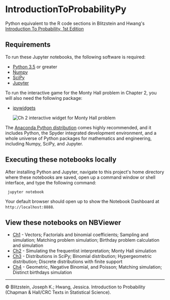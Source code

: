# IntroductionToProbabilityPy

Python equivalent to the R code sections in Blitzstein and Hwang's [Introduction To Probability, 1st Edition](https://www.crcpress.com/Introduction-to-Probability/Blitzstein-Hwang/p/book/9781466575578)

## Requirements

To run these Jupyter notebooks, the following software is required:

* [Python 3.5](https://www.python.org/downloads/release/python-350/) or greater
* [Numpy](https://www.scipy.org/scipylib/download.html)
* [SciPy](https://scipy.org/install.html)
* [Jupyter](https://jupyter-notebook.readthedocs.io/en/stable/) 


To run the interactive game for the Monty Hall problem in Chapter 2, you will also need the following package:
* [ipywidgets](https://ipywidgets.readthedocs.io/en/stable/)
  
  ![Ch 2 interactive widget for Monty Hall problem](https://github.com/buruzaemon/IntroductionToProbabilityPy/blob/master/images/monty_widget.png)

The [Anaconda Python distribution](https://www.anaconda.com/download/) comes highly recommended, and it includes Python, the Spyder integrated development environment, and a whole universe of Python packages for mathematics and engineering, including Numpy, SciPy, and Jupyter. 

## Executing these notebooks locally
After installing Python and Jupyter, navigate to this project's home directory where these notebooks are saved, open up a command window or shell interface, and type the following command:

     jupyter notebook


Your default browser should open up to show the Notebook Dashboard at `http://localhost:8888`.



## View these notebooks on NBViewer

* [Ch1](http://bit.ly/2zSHKBP) - Vectors; Factorials and binomial coefficients; Sampling and simulation; Matching problem simulation; Birthday problem calculation and simulation
* [Ch2](http://bit.ly/2pTq8QG) - Simulating the frequentist interpretation; Monty Hall simulation
* [Ch3](http://bit.ly/2pYpXU7) - Distributions in SciPy; Binomial distribution; Hypergeometric distribution; Discrete distributions with finite support 
* [Ch4](https://nbviewer.jupyter.org/github/buruzaemon/IntroductionToProbabilityPy/blob/master/Ch4.ipynb) - Geometric, Negative Binomial, and Poisson; Matching simulation; Distinct birthdays simulation

----
&copy; Blitzstein, Joseph K.; Hwang, Jessica. Introduction to Probability (Chapman & Hall/CRC Texts in Statistical Science).
